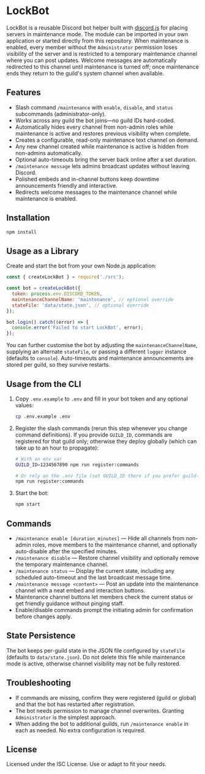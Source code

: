 # LockBot

LockBot is a reusable Discord bot helper built with [discord.js](https://discord.js.org) for placing servers in maintenance mode. The module can be imported in your own application or started directly from this repository. When maintenance is enabled, every member without the `Administrator` permission loses visibility of the server and is restricted to a temporary maintenance channel where you can post updates. Welcome messages are automatically redirected to this channel until maintenance is turned off; once maintenance ends they return to the guild's system channel when available.

## Features

- Slash command `/maintenance` with `enable`, `disable`, and `status` subcommands (administrator-only).
- Works across any guild the bot joins—no guild IDs hard-coded.
- Automatically hides every channel from non-admin roles while maintenance is active and restores previous visibility when complete.
- Creates a configurable, read-only maintenance text channel on demand.
- Any new channel created while maintenance is active is hidden from non-admins automatically.
- Optional auto-timeouts bring the server back online after a set duration.
- `/maintenance message` lets admins broadcast updates without leaving Discord.
- Polished embeds and in-channel buttons keep downtime announcements friendly and interactive.
- Redirects welcome messages to the maintenance channel while maintenance is enabled.

## Installation

```bash
npm install
```

## Usage as a Library

Create and start the bot from your own Node.js application:

```js
const { createLockBot } = require('./src');

const bot = createLockBot({
  token: process.env.DISCORD_TOKEN,
  maintenanceChannelName: 'maintenance', // optional override
  stateFile: 'data/state.json', // optional override
});

bot.login().catch((error) => {
  console.error('Failed to start LockBot', error);
});
```

You can further customise the bot by adjusting the `maintenanceChannelName`, supplying an alternate `stateFile`, or passing a different `logger` instance (defaults to `console`). Auto-timeouts and maintenance announcements are stored per guild, so they survive restarts.

## Usage from the CLI

1. Copy `.env.example` to `.env` and fill in your bot token and any optional values:

   ```bash
   cp .env.example .env
   ```

2. Register the slash commands (rerun this step whenever you change command definitions). If you provide `GUILD_ID`, commands are registered for that guild only; otherwise they deploy globally (which can take up to an hour to propagate):

   ```bash
   # With an env var
   GUILD_ID=1234567890 npm run register:commands

   # Or rely on the .env file (set GUILD_ID there if you prefer guild-only commands)
   npm run register:commands
   ```

3. Start the bot:

   ```bash
   npm start
   ```

## Commands

- `/maintenance enable [duration_minutes]` — Hide all channels from non-admin roles, move members to the maintenance channel, and optionally auto-disable after the specified minutes.
- `/maintenance disable` — Restore channel visibility and optionally remove the temporary maintenance channel.
- `/maintenance status` — Display the current state, including any scheduled auto-timeout and the last broadcast message time.
- `/maintenance message <content>` — Post an update into the maintenance channel with a neat embed and interaction buttons.
- Maintenance channel buttons let members check the current status or get friendly guidance without pinging staff.
- Enable/disable commands prompt the initiating admin for confirmation before changes apply.

## State Persistence

The bot keeps per-guild state in the JSON file configured by `stateFile` (defaults to `data/state.json`). Do not delete this file while maintenance mode is active, otherwise channel visibility may not be fully restored.

## Troubleshooting

- If commands are missing, confirm they were registered (guild or global) and that the bot has restarted after registration.
- The bot needs permission to manage channel overwrites. Granting `Administrator` is the simplest approach.
- When adding the bot to additional guilds, run `/maintenance enable` in each as needed. No extra configuration is required.

## License

Licensed under the ISC License. Use or adapt to fit your needs.
